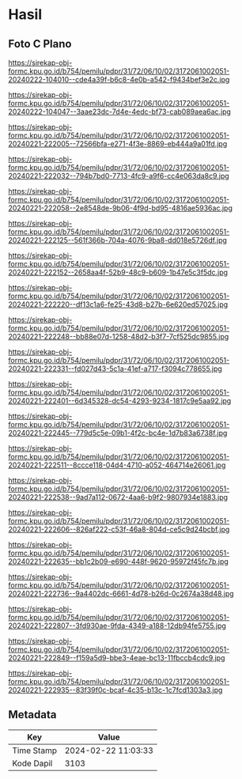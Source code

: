# Hasil

## Foto C Plano

https://sirekap-obj-formc.kpu.go.id/b754/pemilu/pdpr/31/72/06/10/02/3172061002051-20240222-104010--cde4a39f-b6c8-4e0b-a542-f9434bef3e2c.jpg

https://sirekap-obj-formc.kpu.go.id/b754/pemilu/pdpr/31/72/06/10/02/3172061002051-20240222-104047--3aae23dc-7d4e-4edc-bf73-cab089aea6ac.jpg

https://sirekap-obj-formc.kpu.go.id/b754/pemilu/pdpr/31/72/06/10/02/3172061002051-20240221-222005--72566bfa-e271-4f3e-8869-eb444a9a01fd.jpg

https://sirekap-obj-formc.kpu.go.id/b754/pemilu/pdpr/31/72/06/10/02/3172061002051-20240221-222032--794b7bd0-7713-4fc9-a9f6-cc4e063da8c9.jpg

https://sirekap-obj-formc.kpu.go.id/b754/pemilu/pdpr/31/72/06/10/02/3172061002051-20240221-222058--2e8548de-9b06-4f9d-bd95-4816ae5936ac.jpg

https://sirekap-obj-formc.kpu.go.id/b754/pemilu/pdpr/31/72/06/10/02/3172061002051-20240221-222125--561f366b-704a-4076-9ba8-dd018e5726df.jpg

https://sirekap-obj-formc.kpu.go.id/b754/pemilu/pdpr/31/72/06/10/02/3172061002051-20240221-222152--2658aa4f-52b9-48c9-b609-1b47e5c3f5dc.jpg

https://sirekap-obj-formc.kpu.go.id/b754/pemilu/pdpr/31/72/06/10/02/3172061002051-20240221-222220--df13c1a6-fe25-43d8-b27b-6e620ed57025.jpg

https://sirekap-obj-formc.kpu.go.id/b754/pemilu/pdpr/31/72/06/10/02/3172061002051-20240221-222248--bb88e07d-1258-48d2-b3f7-7cf525dc9855.jpg

https://sirekap-obj-formc.kpu.go.id/b754/pemilu/pdpr/31/72/06/10/02/3172061002051-20240221-222331--fd027d43-5c1a-41ef-a717-f3094c778655.jpg

https://sirekap-obj-formc.kpu.go.id/b754/pemilu/pdpr/31/72/06/10/02/3172061002051-20240221-222401--6d345328-dc54-4293-9234-1817c9e5aa92.jpg

https://sirekap-obj-formc.kpu.go.id/b754/pemilu/pdpr/31/72/06/10/02/3172061002051-20240221-222445--779d5c5e-09b1-4f2c-bc4e-1d7b83a6738f.jpg

https://sirekap-obj-formc.kpu.go.id/b754/pemilu/pdpr/31/72/06/10/02/3172061002051-20240221-222511--8ccce118-04d4-4710-a052-464714e26061.jpg

https://sirekap-obj-formc.kpu.go.id/b754/pemilu/pdpr/31/72/06/10/02/3172061002051-20240221-222538--9ad7a112-0672-4aa6-b9f2-9807934e1883.jpg

https://sirekap-obj-formc.kpu.go.id/b754/pemilu/pdpr/31/72/06/10/02/3172061002051-20240221-222606--826af222-c53f-46a8-804d-ce5c9d24bcbf.jpg

https://sirekap-obj-formc.kpu.go.id/b754/pemilu/pdpr/31/72/06/10/02/3172061002051-20240221-222635--bb1c2b09-e690-448f-9620-95972f45fc7b.jpg

https://sirekap-obj-formc.kpu.go.id/b754/pemilu/pdpr/31/72/06/10/02/3172061002051-20240221-222736--9a4402dc-6661-4d78-b26d-0c2674a38d48.jpg

https://sirekap-obj-formc.kpu.go.id/b754/pemilu/pdpr/31/72/06/10/02/3172061002051-20240221-222807--3fd930ae-9fda-4349-a188-12db94fe5755.jpg

https://sirekap-obj-formc.kpu.go.id/b754/pemilu/pdpr/31/72/06/10/02/3172061002051-20240221-222849--f159a5d9-bbe3-4eae-bc13-11fbccb4cdc9.jpg

https://sirekap-obj-formc.kpu.go.id/b754/pemilu/pdpr/31/72/06/10/02/3172061002051-20240221-222935--83f39f0c-bcaf-4c35-b13c-1c7fcd1303a3.jpg


## Metadata

| Key        | Value               |
| ---------- | ------------------- |
| Time Stamp | 2024-02-22 11:03:33 |
| Kode Dapil | 3103                |



